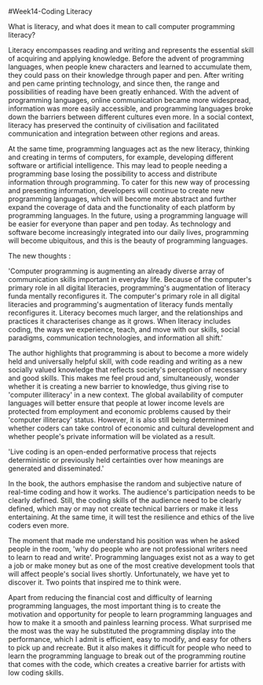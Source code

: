 #Week14-Coding Literacy

What is literacy, and what does it mean to call computer programming literacy?

Literacy encompasses reading and writing and represents the essential skill of acquiring and applying knowledge. Before the advent of programming languages, when people knew characters and learned to accumulate them, they could pass on their knowledge through paper and pen. After writing and pen came printing technology, and since then, the range and possibilities of reading have been greatly enhanced. With the advent of programming languages, online communication became more widespread, information was more easily accessible, and programming languages broke down the barriers between different cultures even more. In a social context, literacy has preserved the continuity of civilisation and facilitated communication and integration between other regions and areas.

At the same time, programming languages act as the new literacy, thinking and creating in terms of computers, for example, developing different software or artificial intelligence. This may lead to people needing a programming base losing the possibility to access and distribute information through programming. To cater for this new way of processing and presenting information, developers will continue to create new programming languages, which will become more abstract and further expand the coverage of data and the functionality of each platform by programming languages. In the future, using a programming language will be easier for everyone than paper and pen today. As technology and software become increasingly integrated into our daily lives, programming will become ubiquitous, and this is the beauty of programming languages.

The new thoughts :

'Computer programming is augmenting an already diverse array of communication skills important in everyday life. Because of the computer's primary role in all digital literacies, programming's augmentation of literacy funda mentally reconfigures it. The computer's primary role in all digital literacies and programming's augmentation of literacy funds mentally reconfigures it. Literacy becomes much larger, and the relationships and practices it characterises change as it grows. When literacy includes coding, the ways we experience, teach, and move with our skills, social paradigms, communication technologies, and information all shift.'

The author highlights that programming is about to become a more widely held and universally helpful skill, with code reading and writing as a new socially valued knowledge that reflects society's perception of necessary and good skills. This makes me feel proud and, simultaneously, wonder whether it is creating a new barrier to knowledge, thus giving rise to 'computer illiteracy' in a new context. The global availability of computer languages will better ensure that people at lower income levels are protected from employment and economic problems caused by their 'computer illiteracy' status. However, it is also still being determined whether coders can take control of economic and cultural development and whether people's private information will be violated as a result.

'Live coding is an open-ended performative process that rejects deterministic or previously held certainties over how meanings are generated and disseminated.'

In the book, the authors emphasise the random and subjective nature of real-time coding and how it works. The audience's participation needs to be clearly defined. Still, the coding skills of the audience need to be clearly defined, which may or may not create technical barriers or make it less entertaining. At the same time, it will test the resilience and ethics of the live coders even more.

The moment that made me understand his position was when he asked people in the room, 'why do people who are not professional writers need to learn to read and write'. Programming languages exist not as a way to get a job or make money but as one of the most creative development tools that will affect people's social lives shortly. Unfortunately, we have yet to discover it.
Two points that inspired me to think were.

Apart from reducing the financial cost and difficulty of learning programming languages, the most important thing is to create the motivation and opportunity for people to learn programming languages and how to make it a smooth and painless learning process.
What surprised me the most was the way he substituted the programming display into the performance, which I admit is efficient, easy to modify, and easy for others to pick up and recreate. But it also makes it difficult for people who need to learn the programming language to break out of the programming routine that comes with the code, which creates a creative barrier for artists with low coding skills.
